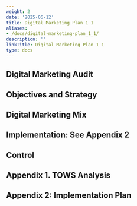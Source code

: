 ```yaml
---
weight: 2
date: '2025-06-12'
title: Digital Marketing Plan 1 1
aliases:
- /docs/digital-marketing-plan_1_1/
description: ''
linkTitle: Digital Marketing Plan 1 1
type: docs
---
```


<!-- Unsupported block type: table -->

<!-- Unsupported block type: table -->

## Digital Marketing Audit

<!-- Unsupported block type: table -->

## Objectives and Strategy

<!-- Unsupported block type: table -->

## Digital Marketing Mix

<!-- Unsupported block type: table -->

## Implementation: See Appendix 2

<!-- Unsupported block type: table -->

## Control

<!-- Unsupported block type: table -->

## Appendix 1. TOWS Analysis

<!-- Unsupported block type: table -->

## Appendix 2: Implementation Plan

<!-- Unsupported block type: table -->